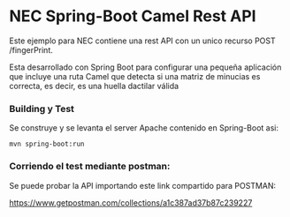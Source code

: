 # NEC Spring-Boot Camel Rest API

Este ejemplo para NEC contiene una rest API con un unico recurso POST /fingerPrint.

Esta desarrollado con Spring Boot para configurar una pequeña aplicación que incluye una ruta Camel que detecta si una matriz de minucias es correcta, es decir, es una huella dactilar válida

### Building y Test

Se construye y se levanta el server Apache contenido en Spring-Boot asi:

    mvn spring-boot:run

### Corriendo el test mediante postman:

Se puede probar la API importando este link compartido para POSTMAN:

https://www.getpostman.com/collections/a1c387ad37b87c239227






